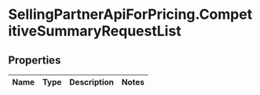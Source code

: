 # SellingPartnerApiForPricing.CompetitiveSummaryRequestList

## Properties
Name | Type | Description | Notes
------------ | ------------- | ------------- | -------------



